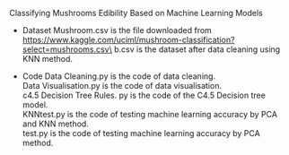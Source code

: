 Classifying Mushrooms Edibility Based on Machine Learning Models

- Dataset 
Mushroom.csv is the file downloaded from https://www.kaggle.com/uciml/mushroom-classification?select=mushrooms.csv\
b.csv is the dataset after data cleaning using KNN method. 

- Code 
Data Cleaning.py is the code of data cleaning.\
Data Visualisation.py is the code of data visualisation.\
c4.5 Decision Tree Rules. py is the code of the C4.5 Decision tree model. \
KNNtest.py is the code of testing machine learning accuracy by PCA and KNN method.\
test.py is the code of testing machine learning accuracy by PCA method.
